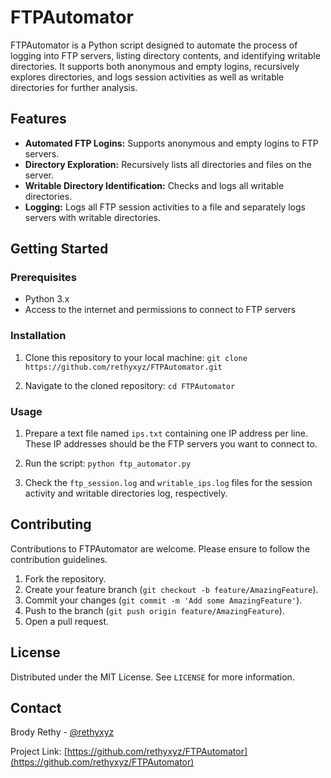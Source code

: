 # FTPAutomator

FTPAutomator is a Python script designed to automate the process of logging into FTP servers, listing directory contents, and identifying writable directories. It supports both anonymous and empty logins, recursively explores directories, and logs session activities as well as writable directories for further analysis.

## Features

- **Automated FTP Logins:** Supports anonymous and empty logins to FTP servers.
- **Directory Exploration:** Recursively lists all directories and files on the server.
- **Writable Directory Identification:** Checks and logs all writable directories.
- **Logging:** Logs all FTP session activities to a file and separately logs servers with writable directories.

## Getting Started

### Prerequisites

- Python 3.x
- Access to the internet and permissions to connect to FTP servers

### Installation

1. Clone this repository to your local machine: `git clone https://github.com/rethyxyz/FTPAutomator.git`

2. Navigate to the cloned repository: `cd FTPAutomator`

### Usage

1. Prepare a text file named `ips.txt` containing one IP address per line. These IP addresses should be the FTP servers you want to connect to.

2. Run the script: `python ftp_automator.py`

3. Check the `ftp_session.log` and `writable_ips.log` files for the session activity and writable directories log, respectively.

## Contributing

Contributions to FTPAutomator are welcome. Please ensure to follow the contribution guidelines.

1. Fork the repository.
2. Create your feature branch (`git checkout -b feature/AmazingFeature`).
3. Commit your changes (`git commit -m 'Add some AmazingFeature'`).
4. Push to the branch (`git push origin feature/AmazingFeature`).
5. Open a pull request.

## License

Distributed under the MIT License. See `LICENSE` for more information.

## Contact

Brody Rethy - [@rethyxyz](https://rethy.xyz)

Project Link: [https://github.com/rethyxyz/FTPAutomator](https://github.com/rethyxyz/FTPAutomator)